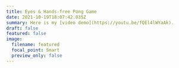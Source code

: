 ```yaml
---
title: Eyes & Hands-free Pong Game
date: 2021-10-19T18:07:42.035Z
summary: Here is my [video demo](https://youtu.be/fQEl4lWYaAk).
draft: false
featured: false
image:
  filename: featured
  focal_point: Smart
  preview_only: false
---
```

